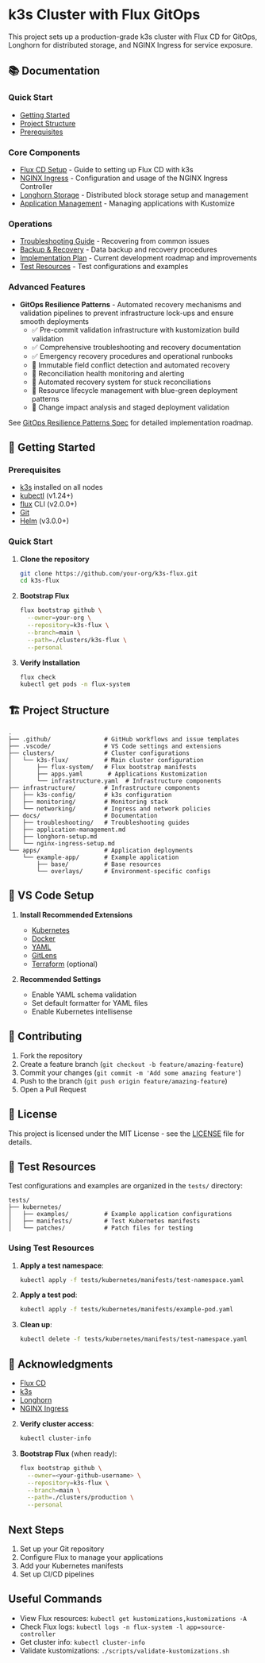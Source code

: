 # k3s Cluster with Flux GitOps

This project sets up a production-grade k3s cluster with Flux CD for GitOps, Longhorn for distributed storage, and NGINX Ingress for service exposure.

## 📚 Documentation

### Quick Start
- [Getting Started](#-getting-started)
- [Project Structure](#-project-structure)
- [Prerequisites](#-prerequisites)

### Core Components
- [Flux CD Setup](docs/k3s-flux-longhorn-guide.md) - Guide to setting up Flux CD with k3s
- [NGINX Ingress](docs/nginx-ingress-setup.md) - Configuration and usage of the NGINX Ingress Controller
- [Longhorn Storage](docs/longhorn-setup.md) - Distributed block storage setup and management
- [Application Management](docs/application-management.md) - Managing applications with Kustomize

### Operations
- [Troubleshooting Guide](docs/troubleshooting/flux-recovery-guide.md) - Recovering from common issues
- [Backup & Recovery](docs/longhorn-setup.md#backup-configuration) - Data backup and recovery procedures
- [Implementation Plan](docs/implementation-plan.md) - Current development roadmap and improvements
- [Test Resources](#test-resources) - Test configurations and examples

### Advanced Features
- **GitOps Resilience Patterns** - Automated recovery mechanisms and validation pipelines to prevent infrastructure lock-ups and ensure smooth deployments
  - ✅ Pre-commit validation infrastructure with kustomization build validation
  - ✅ Comprehensive troubleshooting and recovery documentation
  - ✅ Emergency recovery procedures and operational runbooks
  - 🚧 Immutable field conflict detection and automated recovery
  - 🚧 Reconciliation health monitoring and alerting
  - 🚧 Automated recovery system for stuck reconciliations
  - 🚧 Resource lifecycle management with blue-green deployment patterns
  - 🚧 Change impact analysis and staged deployment validation

See [GitOps Resilience Patterns Spec](.kiro/specs/gitops-resilience-patterns/) for detailed implementation roadmap.

## 🚀 Getting Started

### Prerequisites

- [k3s](https://k3s.io/) installed on all nodes
- [kubectl](https://kubernetes.io/docs/tasks/tools/) (v1.24+)
- [flux](https://fluxcd.io/docs/installation/) CLI (v2.0.0+)
- [Git](https://git-scm.com/)
- [Helm](https://helm.sh/) (v3.0.0+)

### Quick Start

1. **Clone the repository**
   ```bash
   git clone https://github.com/your-org/k3s-flux.git
   cd k3s-flux
   ```

2. **Bootstrap Flux**
   ```bash
   flux bootstrap github \
     --owner=your-org \
     --repository=k3s-flux \
     --branch=main \
     --path=./clusters/k3s-flux \
     --personal
   ```

3. **Verify Installation**
   ```bash
   flux check
   kubectl get pods -n flux-system
   ```

## 🏗️ Project Structure

```
.
├── .github/               # GitHub workflows and issue templates
├── .vscode/               # VS Code settings and extensions
├── clusters/              # Cluster configurations
│   └── k3s-flux/          # Main cluster configuration
│       ├── flux-system/   # Flux bootstrap manifests
│       ├── apps.yaml       # Applications Kustomization
│       └── infrastructure.yaml  # Infrastructure components
├── infrastructure/        # Infrastructure components
│   ├── k3s-config/        # k3s configuration
│   ├── monitoring/        # Monitoring stack
│   └── networking/        # Ingress and network policies
├── docs/                  # Documentation
│   ├── troubleshooting/   # Troubleshooting guides
│   ├── application-management.md
│   ├── longhorn-setup.md
│   └── nginx-ingress-setup.md
└── apps/                  # Application deployments
    └── example-app/       # Example application
        ├── base/          # Base resources
        └── overlays/      # Environment-specific configs
```

## 🔧 VS Code Setup

1. **Install Recommended Extensions**
   - [Kubernetes](https://marketplace.visualstudio.com/items?itemName=ms-kubernetes-tools.vscode-kubernetes-tools)
   - [Docker](https://marketplace.visualstudio.com/items?itemName=ms-azuretools.vscode-docker)
   - [YAML](https://marketplace.visualstudio.com/items?itemName=redhat.vscode-yaml)
   - [GitLens](https://marketplace.visualstudio.com/items?itemName=eamodio.gitlens)
   - [Terraform](https://marketplace.visualstudio.com/items?itemName=HashiCorp.terraform) (optional)

2. **Recommended Settings**
   - Enable YAML schema validation
   - Set default formatter for YAML files
   - Enable Kubernetes intellisense

## 🤝 Contributing

1. Fork the repository
2. Create a feature branch (`git checkout -b feature/amazing-feature`)
3. Commit your changes (`git commit -m 'Add some amazing feature'`)
4. Push to the branch (`git push origin feature/amazing-feature`)
5. Open a Pull Request

## 📄 License

This project is licensed under the MIT License - see the [LICENSE](LICENSE) file for details.

## 🧪 Test Resources

Test configurations and examples are organized in the `tests/` directory:

```
tests/
├── kubernetes/
│   ├── examples/          # Example application configurations
│   ├── manifests/         # Test Kubernetes manifests
│   └── patches/           # Patch files for testing
```

### Using Test Resources

1. **Apply a test namespace**:
   ```bash
   kubectl apply -f tests/kubernetes/manifests/test-namespace.yaml
   ```

2. **Apply a test pod**:
   ```bash
   kubectl apply -f tests/kubernetes/manifests/example-pod.yaml
   ```

3. **Clean up**:
   ```bash
   kubectl delete -f tests/kubernetes/manifests/test-namespace.yaml
   ```

## 🙏 Acknowledgments

- [Flux CD](https://fluxcd.io/)
- [k3s](https://k3s.io/)
- [Longhorn](https://longhorn.io/)
- [NGINX Ingress](https://kubernetes.github.io/ingress-nginx/)

2. **Verify cluster access**:
   ```bash
   kubectl cluster-info
   ```

3. **Bootstrap Flux** (when ready):
   ```bash
   flux bootstrap github \
     --owner=<your-github-username> \
     --repository=k3s-flux \
     --branch=main \
     --path=./clusters/production \
     --personal
   ```

## Next Steps

1. Set up your Git repository
2. Configure Flux to manage your applications
3. Add your Kubernetes manifests
4. Set up CI/CD pipelines

## Useful Commands

- View Flux resources: `kubectl get kustomizations,kustomizations -A`
- Check Flux logs: `kubectl logs -n flux-system -l app=source-controller`
- Get cluster info: `kubectl cluster-info`
- Validate kustomizations: `./scripts/validate-kustomizations.sh`
